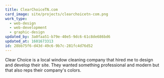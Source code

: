 ```yaml
---
title: ClearChoiceTN.com
card_image: site/projects/clearchoicetn-com.png
work_type:
  - web-design
  - web-development
  - graphic-design
updated_by: 3a0faa51-b79e-40e5-9dc6-61c8de686bd6
updated_at: 1601673313
id: 28bb75f6-d43d-49c6-9b7c-281fc4d76d52
---
```

Clear Choice is a local window cleaning company that hired me to design and develop their site. They wanted something professional and modern but that also reps their company's colors.
